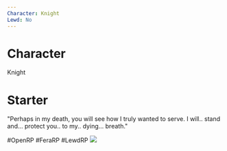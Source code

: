 ```yaml
---
Character: Knight
Lewd: No 
---
```

# Character
Knight

# Starter
"Perhaps in my death, you will see how I truly wanted to serve. I will.. stand and... protect you.. to  my.. dying... breath."

#OpenRP #FeraRP #LewdRP 
![](FSF7IEKXoAE1rNP.jpg)